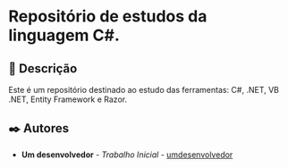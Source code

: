 # Repositório de estudos da linguagem C#.

## 🚀 Descrição

Este é um repositório destinado ao estudo das ferramentas: C#, .NET, VB .NET, Entity Framework e Razor.

## ✒️ Autores

* **Um desenvolvedor** - *Trabalho Inicial* - [umdesenvolvedor](https://github.com/LincolnRp)


